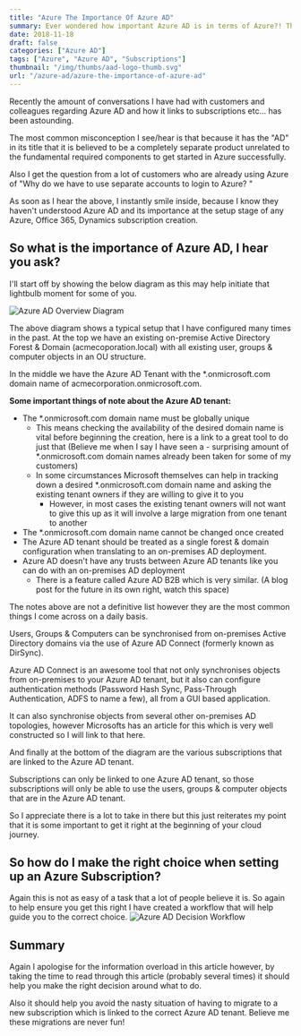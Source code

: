 ```yaml
---
title: "Azure The Importance Of Azure AD"
summary: Ever wondered how important Azure AD is in terms of Azure?! Then this is the blog post for you!
date: 2018-11-18
draft: false
categories: ["Azure AD"]
tags: ["Azure", "Azure AD", "Subscriptions"]
thumbnail: "/img/thumbs/aad-logo-thumb.svg"
url: "/azure-ad/azure-the-importance-of-azure-ad"
---
```


Recently the amount of conversations I have had with customers and colleagues regarding Azure AD and how it links to subscriptions etc... has been astounding.

The most common misconception I see/hear is that because it has the "AD" in its title that it is believed to be a completely separate product unrelated to the fundamental required components to get started in Azure successfully.

Also I get the question from a lot of customers who are already using Azure of "Why do we have to use separate accounts to login to Azure? "

As soon as I hear the above, I instantly smile inside, because I know they haven't understood Azure AD and its importance at the setup stage of any Azure, Office 365, Dynamics subscription creation.

## So what is the importance of Azure AD, I hear you ask?

I'll start off by showing the below diagram as this may help initiate that lightbulb moment for some of you.

![Azure AD Overview Diagram](/img/aad-ovw-diag.png)

The above diagram shows a typical setup that I have configured many times in the past. At the top we have an existing on-premise Active Directory Forest & Domain (acmecoporation.local) with all existing user, groups & computer objects in an OU structure.

In the middle we have the Azure AD Tenant with the *.onmicrosoft.com domain name of acmecorporation.onmicrosoft.com. 

**Some important things of note about the Azure AD tenant:**
- The *.onmicrosoft.com domain name must be globally unique
  - This means checking the availability of the desired domain name is vital before beginning the creation, here is a link to a great tool to do just that (Believe me when I say I have seen a - surprising amount of *.onmicrosoft.com domain names already been taken for some of my customers)
  - In some circumstances Microsoft themselves can help in tracking down a desired *.onmicrosoft.com domain name and asking the existing tenant owners if they are willing to give it to you
    - However, in most cases the existing tenant owners will not want to give this up as it will involve a large migration from one tenant to another
- The *.onmicrosoft.com domain name cannot be changed once created
- The Azure AD tenant should be treated as a single forest & domain configuration when translating to an on-premises AD deployment.
- Azure AD doesn't have any trusts between Azure AD tenants like you can do with an on-premises AD deployment
  - There is a feature called Azure AD B2B which is very similar. (A blog post for the future in its own right, watch this space)

The notes above are not a definitive list however they are the most common things I come across on a daily basis.

Users, Groups & Computers can be synchronised from on-premises Active Directory domains via the use of Azure AD Connect (formerly known as DirSync).

Azure AD Connect is an awesome tool that not only synchronises objects from on-premises to your Azure AD tenant, but it also can configure authentication methods (Password Hash Sync, Pass-Through Authentication, ADFS to name a few), all from a GUI based application.

It can also synchronise objects from several other on-premises AD topologies, however Microsofts has an article for this which is very well constructed so I will link to that here.

And finally at the bottom of the diagram are the various subscriptions that are linked to the Azure AD tenant.

Subscriptions can only be linked to one Azure AD tenant, so those subscriptions will only be able to use the users, groups & computer objects that are in the Azure AD tenant.

So I appreciate there is a lot to take in there but this just reiterates my point that it is some important to get it right at the beginning of your cloud journey.

## So how do I make the right choice when setting up an Azure Subscription?

Again this is not as easy of a task that a lot of people believe it is. So again to help ensure you get this right I have created a workflow that will help guide you to the correct choice.
![Azure AD Decision Workflow](/img/aad-decision-workflow.png)

## Summary

Again I apologise for the information overload in this article however, by taking the time to read through this article (probably several times) it should help you make the right decision around what to do.

Also it should help you avoid the nasty situation of having to migrate to a new subscription which is linked to the correct Azure AD tenant. Believe me these migrations are never fun!